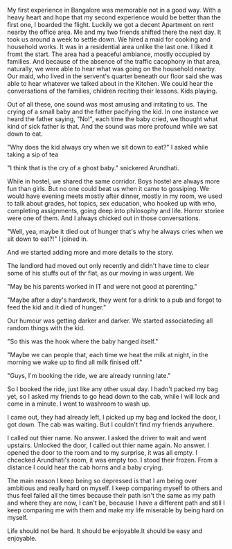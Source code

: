 My first experience in Bangalore was memorable not in a good way. With a heavy heart and hope that my second experience would be better than the first one, I boarded the flight. Luckily we got a decent Apartment on rent nearby the office area. Me and my two friends shifted there the next day. It took us around a week to settle down. We hired a maid for cooking and household works. It was in a residential area unlike the last one. I liked it fromt the start. The area had a peaceful ambiance, mostly occupied by families. And because of the absence of the traffic cacophony in that area, naturally, we were able to hear what was going on the household nearby. Our maid, who lived in the servent's quarter beneath our floor said she was able to hear whatever we talked about in the Kitchen. We could hear the conversations of the families, children reciting their lessons. Kids playing. 

Out of all these, one sound was most amusing and irritating to us. The crying of a small baby and the father pacifying the kid. In one instance we heard the father saying, "No!", each time the baby cried, we thought what kind of sick father is that. And the sound was more profound while we sat down to eat.

"Why does the kid always cry when we sit down to eat?" I asked while taking a sip of tea

"I think that is the cry of a ghost baby." snickered Arundhati.

While in hostel, we shared the same corridor. Boys hostel are always more fun than girls. But no one could beat us when it came to gossiping. We would have evening meets mostly after dinner, mostly in my room, we used to talk about grades, hot topics, sex education, who hooked up with who, completing assignments, going deep into philosophy and life. Horror storiee were one of them. And I always chicked out in those conversations.

"Well, yea, maybe it died out of hunger that's why he always cries when we sit down to eat?!" I joined in.

And we started adding more and more details to the story.

The landlord had moved out only recently and didn't have time to clear some of his stuffs out of thr flat, as our moving in was urgent. We 

"May be his parents worked in IT and were not good at parenting."

"Maybe after a day's hardwork, they went for a drink to a pub and forgot to feed the kid and it died of hunger."

Our humour was getting darker and darker. We started associateding all random things with the kid.

"So this was the hook where the baby hanged itself."

"Maybe we can people that, each time we heat the milk at night, in the morning we wake up to find all milk finised off."

"Guys, I'm booking the ride, we are already running late."

So I booked the ride, just like any other usual day. I hadn't packed my bag yet, so I asked my friends to go head down to the cab, while I will lock and come in a minute. I went to washroom to wash up. 

I came out, they had already left, I picked up my bag and locked the door, I got down. The cab was waiting. But I couldn't find my friends anywhere.

I called out thier name. No answer. I asked the driver to wait and went upstairs. Unlocked the door, I called out thier name again. No answer. I opened the door to the room and to my surprise, it was all empty. I chcecked Arundhati's room, it was empty too. I stood their frozen. From a distance I could hear the cab horns and a baby crying.


The main reason I keep being so depressed is that I am being over ambitious and really hard on myself. I keep comparing myself to others and thus feel failed all the times because their path isn't the same as my path and where they are now, I can't be, because I have a different path and still I keep comparing me with them and make my life miserable by being hard on myself.

Life should not be hard. It should be enjoyable.It should be easy and enjoyable. 


